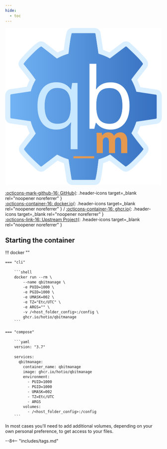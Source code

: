 ```yaml
---
hide:
  - toc
---
```


<div class="image-logo"><img src="/img/image-logos/qbitmanage.png" alt="logo"></div>

[:octicons-mark-github-16: GitHub](https://github.com/hotio/qbitmanage){: .header-icons target=_blank rel="noopener noreferrer" }  
[:octicons-container-16: docker.io](https://hub.docker.com/r/hotio/qbitmanage){: .header-icons target=_blank rel="noopener noreferrer" }
 / [:octicons-container-16: ghcr.io](https://github.com/orgs/hotio/packages/container/package/qbitmanage){: .header-icons target=_blank rel="noopener noreferrer" }  
[:octicons-link-16: Upstream Project](https://github.com/StuffAnThings/qbit_manage){: .header-icons target=_blank rel="noopener noreferrer" }  

## Starting the container

!!! docker ""

    === "cli"

        ```shell
        docker run --rm \
            --name qbitmanage \
            -e PUID=1000 \
            -e PGID=1000 \
            -e UMASK=002 \
            -e TZ="Etc/UTC" \
            -e ARGS="" \
            -v /<host_folder_config>:/config \
            ghcr.io/hotio/qbitmanage
        ```

    === "compose"

        ```yaml
        version: "3.7"

        services:
          qbitmanage:
            container_name: qbitmanage
            image: ghcr.io/hotio/qbitmanage
            environment:
              - PUID=1000
              - PGID=1000
              - UMASK=002
              - TZ=Etc/UTC
              - ARGS
            volumes:
              - /<host_folder_config>:/config
        ```

In most cases you'll need to add additional volumes, depending on your own personal preference, to get access to your files.

--8<-- "includes/tags.md"
